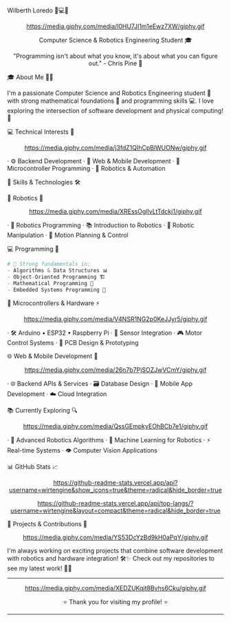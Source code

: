 Wilberth Loredo 👋💻🤖

<div align="center">

https://media.giphy.com/media/l0HU7JI1m1eEwz7XW/giphy.gif

Computer Science & Robotics Engineering Student 🎓

"Programming isn't about what you know, it's about what you can figure out." - Chris Pine 💭

</div>

🎓 About Me 👨‍🎓

I'm a passionate Computer Science and Robotics Engineering student 🤖 with strong mathematical foundations 🧮 and programming skills 💻. I love exploring the intersection of software development and physical computing! 🔌

💻 Technical Interests 🚀

<div align="center">

https://media.giphy.com/media/j3fdZ1QIhCpBlWUONw/giphy.gif

</div>

· ⚙️ Backend Development
· 📱 Web & Mobile Development
· 🔌 Microcontroller Programming
· 🤖 Robotics & Automation

🔧 Skills & Technologies 🛠️

🤖 Robotics 🦾

<div align="center">

https://media.giphy.com/media/XREssOgIlvLtTdckj1/giphy.gif

</div>

· 🤖 Robotics Programming
· 📚 Introduction to Robotics
· 🦿 Robotic Manipulation
· 🎯 Motion Planning & Control

💻 Programming 💾

```python
# 🎯 Strong fundamentals in:
- Algorithms & Data Structures 📊
- Object-Oriented Programming 🏗️
- Mathematical Programming 🧮
- Embedded Systems Programming 🔌
```

🔌 Microcontrollers & Hardware ⚡

<div align="center">

https://media.giphy.com/media/V4NSR1NG2p0KeJJyr5/giphy.gif

</div>

· 🛠️ Arduino • ESP32 • Raspberry Pi
· 📡 Sensor Integration
· 🎮 Motor Control Systems
· 🔋 PCB Design & Prototyping

🌐 Web & Mobile Development 📲

<div align="center">

https://media.giphy.com/media/26n7b7PjSOZJwVCmY/giphy.gif

</div>

· 🌐 Backend APIs & Services
· 🗃️ Database Design
· 📱 Mobile App Development
· ☁️ Cloud Integration

📚 Currently Exploring 🔍

<div align="center">

https://media.giphy.com/media/QssGEmpkyEOhBCb7e1/giphy.gif

</div>

· 🧠 Advanced Robotics Algorithms
· 🤖 Machine Learning for Robotics
· ⚡ Real-time Systems
· 👁️ Computer Vision Applications

📊 GitHub Stats 📈

<div align="center">

https://github-readme-stats.vercel.app/api?username=wirtengine&show_icons=true&theme=radical&hide_border=true

https://github-readme-stats.vercel.app/api/top-langs/?username=wirtengine&layout=compact&theme=radical&hide_border=true

</div>

🚀 Projects & Contributions 🎯

<div align="center">

https://media.giphy.com/media/YS53DcYzBd9kH0aPqY/giphy.gif

</div>

I'm always working on exciting projects that combine software development with robotics and hardware integration! 🛠️✨ Check out my repositories to see my latest work! 📂🚀

---

<div align="center">

https://media.giphy.com/media/XEDZUKqjt8Bvhs6Cku/giphy.gif

⭐ Thank you for visiting my profile! ⭐

</div>

---
